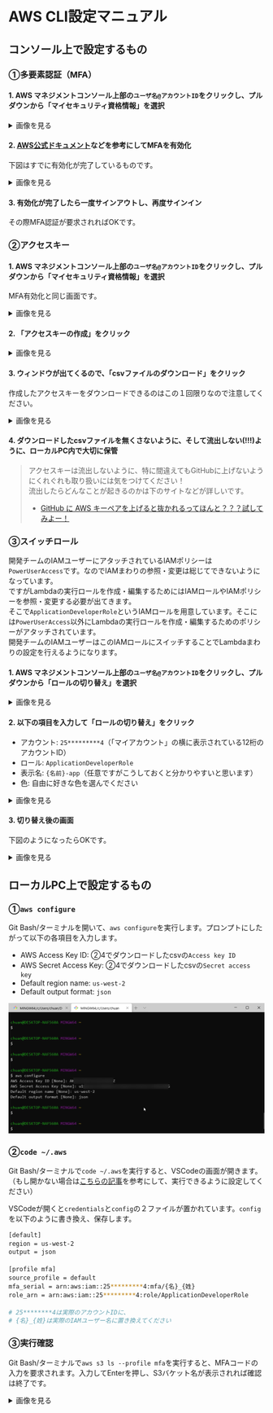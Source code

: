 # AWS CLI設定マニュアル

## コンソール上で設定するもの

### ①多要素認証（MFA）

#### 1. AWS マネジメントコンソール上部の`ユーザ名@アカウントID`をクリックし、プルダウンから「マイセキュリティ資格情報」を選択

<details><summary>画像を見る</summary><div>
<img width=1000 src="./image/management_console_top.png">
</div></details>

#### 2. [AWS公式ドキュメント](https://docs.aws.amazon.com/ja_jp/IAM/latest/UserGuide/id_credentials_mfa_enable_virtual.html?icmpid=docs_iam_console#enable-virt-mfa-for-own-iam-user)などを参考にしてMFAを有効化

下図はすでに有効化が完了しているものです。

<details><summary>画像を見る</summary><div>
<img width=1000 src="./image/iam_mfa.png">
</div></details>

#### 3. 有効化が完了したら一度サインアウトし、再度サインイン

その際MFA認証が要求されればOKです。

### ②アクセスキー

#### 1. AWS マネジメントコンソール上部の`ユーザ名@アカウントID`をクリックし、プルダウンから「マイセキュリティ資格情報」を選択

MFA有効化と同じ画面です。

<details><summary>画像を見る</summary><div>
<img width=1000 src="./image/management_console_top.png">
</div></details>

#### 2. 「アクセスキーの作成」をクリック

<details><summary>画像を見る</summary><div>
<img width=1000 src="./image/iam_accesskey.png">
</div></details>

#### 3. ウィンドウが出てくるので、「csvファイルのダウンロード」をクリック

作成したアクセスキーをダウンロードできるのはこの１回限りなので注意してください。

<details><summary>画像を見る</summary><div>
<img width=1000 src="./image/iam_download_accesskey.png">
</div></details>

#### 4. ダウンロードしたcsvファイルを無くさないように、そして流出しない(!!!)ように、ローカルPC内で大切に保管

> アクセスキーは流出しないように、特に間違えてもGitHubに上げないようにくれぐれも取り扱いには気をつけてください！\
> 流出したらどんなことが起きるのかは下のサイトなどが詳しいです。
> - [GitHub に AWS キーペアを上げると抜かれるってほんと？？？試してみよー！](https://qiita.com/saitotak/items/813ac6c2057ac64d5fef)

### ③スイッチロール

開発チームのIAMユーザーにアタッチされているIAMポリシーは`PowerUserAccess`です。なのでIAMまわりの参照・変更は総じてできないようになっています。\
ですがLambdaの実行ロールを作成・編集するためにはIAMロールやIAMポリシーを参照・変更する必要が出てきます。\
そこで`ApplicationDeveloperRole`というIAMロールを用意しています。そこには`PowerUserAccess`以外にLambdaの実行ロールを作成・編集するためのポリシーがアタッチされています。\
開発チームのIAMユーザーはこのIAMロールにスイッチすることでLambdaまわりの設定を行えるようになります。

#### 1. AWS マネジメントコンソール上部の`ユーザ名@アカウントID`をクリックし、プルダウンから「ロールの切り替え」を選択

<details><summary>画像を見る</summary><div>
<img width=1000 src="./image/management_console_switch_role.png">
</div></details>

#### 2. 以下の項目を入力して「ロールの切り替え」をクリック

- アカウント: `25*********4`（「マイアカウント」の横に表示されている12桁のアカウントID）
- ロール: `ApplicationDeveloperRole`
- 表示名: `{名前}-app`（任意ですがこうしておくと分かりやすいと思います）
- 色: 自由に好きな色を選んでください

<details><summary>画像を見る</summary><div>
<img width=1000 src="./image/iam_switch_role.png">
</div></details>

#### 3. 切り替え後の画面

下図のようになったらOKです。

<details><summary>画像を見る</summary><div>
<img width=1000 src="./image/iam_switch_role_done.png">
</div></details>


## ローカルPC上で設定するもの

### ①`aws configure`

Git Bash/ターミナルを開いて、`aws configure`を実行します。プロンプトにしたがって以下の各項目を入力します。

- AWS Access Key ID: ②4でダウンロードしたcsvの`Access key ID`
- AWS Secret Access Key: ②4でダウンロードしたcsvの`Secret access key`
- Default region name: `us-west-2`
- Default output format: `json`

<img width=1000 src="./image/aws_configure.png">

### ②`code ~/.aws`

Git Bash/ターミナルで`code ~/.aws`を実行すると、VSCodeの画面が開きます。（もし開かない場合は[こちらの記事](https://qiita.com/naru0504/items/c2ed8869ffbf7682cf5c)を参考にして、実行できるように設定してください）

VSCodeが開くと`credentials`と`config`の２ファイルが置かれています。`config`を以下のように書き換え、保存します。

```sh
[default]
region = us-west-2
output = json

[profile mfa]
source_profile = default
mfa_serial = arn:aws:iam::25*********4:mfa/{名}_{姓}
role_arn = arn:aws:iam::25*********4:role/ApplicationDeveloperRole

# 25********4は実際のアカウントIDに、
# {名}_{姓}は実際のIAMユーザー名に置き換えてください
```

### ③実行確認

Git Bash/ターミナルで`aws s3 ls --profile mfa`を実行すると、MFAコードの入力を要求されます。入力してEnterを押し、S3バケット名が表示されれば確認は終了です。

<details><summary>画像を見る</summary><div>
<img width=1000 src="./image/aws_s3_ls.png">
</div></details>
